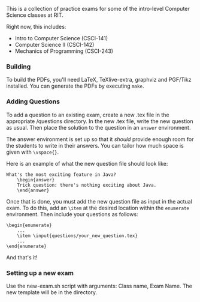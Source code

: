This is a collection of practice exams for some of the intro-level Computer Science classes at RIT.

Right now, this includes:

- Intro to Computer Science (CSCI-141)
- Computer Science II (CSCI-142)
- Mechanics of Programming (CSCI-243)


### Building
To build the PDFs, you'll need LaTeX, TeXlive-extra, graphviz and PGF/Tikz installed.
You can generate the PDFs by executing ```make```.


### Adding Questions
To add a question to an existing exam, create a new .tex file in the appropriate /questions directory.
In the new .tex file, write the new question as usual.
Then place the solution to the question in an ```answer``` environment.

The answer environment is set up so that it *should* provide enough room for the students to write in their answers.
You can tailor how much space is given with ```\vspace{}```.

Here is an example of what the new question file should look like:

    What's the most exciting feature in Java?
        \begin{answer}
        Trick question: there's nothing exciting about Java.
        \end{answer}

Once that is done, you must add the new question file as input in the actual exam.
To do this, add an ```\item``` at the desired location within the ```enumerate``` environment.
Then include your questions as follows:

	\begin{enumerate}
		...
		\item \input{questions/your_new_question.tex}
		...
	\end{enumerate}

And that's it!


### Setting up a new exam
Use the new-exam.sh script with arguments: Class name, Exam Name.
The new template will be in the <Class name> directory.
